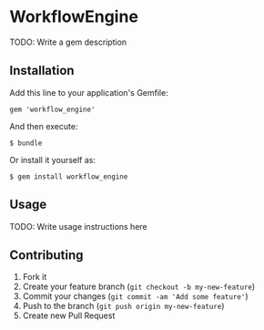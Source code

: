 # WorkflowEngine

TODO: Write a gem description

## Installation

Add this line to your application's Gemfile:

    gem 'workflow_engine'

And then execute:

    $ bundle

Or install it yourself as:

    $ gem install workflow_engine

## Usage

TODO: Write usage instructions here

## Contributing

1. Fork it
2. Create your feature branch (`git checkout -b my-new-feature`)
3. Commit your changes (`git commit -am 'Add some feature'`)
4. Push to the branch (`git push origin my-new-feature`)
5. Create new Pull Request
